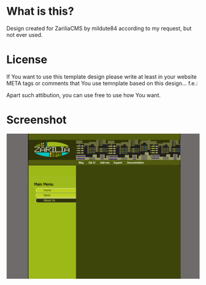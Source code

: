 # What is this?
Design created for ZariliaCMS by mildute84 according to my request, but not ever used.

# License

If You want to use this template design please write at least in your website META tags or comments that You use temnplate based on this design... f.e.:

<code><!-- This website use template based on WebTemplate-ZariliaCMS by mildute84 --></code>

Apart such attibution, you can use free to use how You want.

# Screenshot
![Design screenshot in the browser](https://raw.githubusercontent.com/MekDrop/WebTemplate-ZariliaCMS/master/screenshots/01.png)
